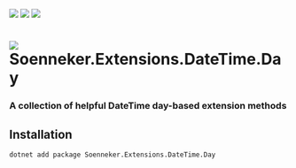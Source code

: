[![](https://img.shields.io/nuget/v/soenneker.extensions.datetime.day.svg?style=for-the-badge)](https://www.nuget.org/packages/soenneker.extensions.datetime.day/)
[![](https://img.shields.io/github/actions/workflow/status/soenneker/soenneker.extensions.datetime.day/publish-package.yml?style=for-the-badge)](https://github.com/soenneker/soenneker.extensions.datetime.day/actions/workflows/publish-package.yml)
[![](https://img.shields.io/nuget/dt/soenneker.extensions.datetime.day.svg?style=for-the-badge)](https://www.nuget.org/packages/soenneker.extensions.datetime.day/)

# ![](https://user-images.githubusercontent.com/4441470/224455560-91ed3ee7-f510-4041-a8d2-3fc093025112.png) Soenneker.Extensions.DateTime.Day
### A collection of helpful DateTime day-based extension methods

## Installation

```
dotnet add package Soenneker.Extensions.DateTime.Day
```
